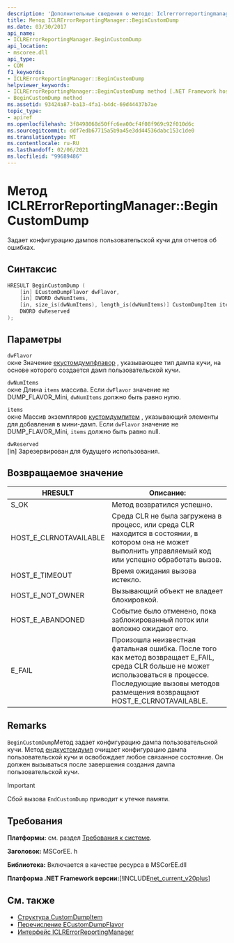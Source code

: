 ```yaml
---
description: 'Дополнительные сведения о методе: Iclrerrorreportingmanagergetbucketparametersforcurrentexception:: BeginCustomDump'
title: Метод ICLRErrorReportingManager::BeginCustomDump
ms.date: 03/30/2017
api_name:
- ICLRErrorReportingManager.BeginCustomDump
api_location:
- mscoree.dll
api_type:
- COM
f1_keywords:
- ICLRErrorReportingManager::BeginCustomDump
helpviewer_keywords:
- ICLRErrorReportingManager::BeginCustomDump method [.NET Framework hosting]
- BeginCustomDump method
ms.assetid: 93424a87-ba13-4fa1-b4dc-69d44437b7ae
topic_type:
- apiref
ms.openlocfilehash: 3f8498068d50ffc6ea00cf4f08f969c92f010d6c
ms.sourcegitcommit: ddf7edb67715a5b9a45e3dd44536dabc153c1de0
ms.translationtype: MT
ms.contentlocale: ru-RU
ms.lasthandoff: 02/06/2021
ms.locfileid: "99689486"
---
```

# <a name="iclrerrorreportingmanagerbegincustomdump-method"></a>Метод ICLRErrorReportingManager::BeginCustomDump

Задает конфигурацию дампов пользовательской кучи для отчетов об ошибках.  
  
## <a name="syntax"></a>Синтаксис  
  
```cpp  
HRESULT BeginCustomDump (  
    [in] ECustomDumpFlavor dwFlavor,  
    [in] DWORD dwNumItems,  
    [in, size_is(dwNumItems), length_is(dwNumItems)] CustomDumpItem items[],  
    DWORD dwReserved  
);  
```  
  
## <a name="parameters"></a>Параметры  

 `dwFlavor`  
 окне Значение [екустомдумпфлавор](ecustomdumpflavor-enumeration.md) , указывающее тип дампа кучи, на основе которого создается дамп пользовательской кучи.  
  
 `dwNumItems`  
 окне Длина `items` массива. Если `dwFlavor` значение не DUMP_FLAVOR_Mini, `dwNumItems` должно быть равно нулю.  
  
 `items`  
 окне Массив экземпляров [кустомдумпитем](customdumpitem-structure.md) , указывающий элементы для добавления в мини-дамп. Если `dwFlavor` значение не DUMP_FLAVOR_Mini, `items` должно быть равно null.  
  
 `dwReserved`  
 [in] Зарезервирован для будущего использования.  
  
## <a name="return-value"></a>Возвращаемое значение  
  
|HRESULT|Описание:|  
|-------------|-----------------|  
|S_OK|Метод возвратился успешно.|  
|HOST_E_CLRNOTAVAILABLE|Среда CLR не была загружена в процесс, или среда CLR находится в состоянии, в котором она не может выполнить управляемый код или успешно обработать вызов.|  
|HOST_E_TIMEOUT|Время ожидания вызова истекло.|  
|HOST_E_NOT_OWNER|Вызывающий объект не владеет блокировкой.|  
|HOST_E_ABANDONED|Событие было отменено, пока заблокированный поток или волокно ожидают его.|  
|E_FAIL|Произошла неизвестная фатальная ошибка. После того как метод возвращает E_FAIL, среда CLR больше не может использоваться в процессе. Последующие вызовы методов размещения возвращают HOST_E_CLRNOTAVAILABLE.|  
  
## <a name="remarks"></a>Remarks  

 `BeginCustomDump`Метод задает конфигурацию дампа пользовательской кучи. Метод [ендкустомдумп](iclrerrorreportingmanager-endcustomdump-method.md) очищает конфигурацию дампа пользовательской кучи и освобождает любое связанное состояние. Он должен вызываться после завершения создания дампа пользовательской кучи.  
  
> [!IMPORTANT]
> Сбой вызова `EndCustomDump` приводит к утечке памяти.  
  
## <a name="requirements"></a>Требования  

 **Платформы:** см. раздел [Требования к системе](../../get-started/system-requirements.md).  
  
 **Заголовок:** MSCorEE. h  
  
 **Библиотека:** Включается в качестве ресурса в MSCorEE.dll  
  
 **Платформа .NET Framework версии:**[!INCLUDE[net_current_v20plus](../../../../includes/net-current-v20plus-md.md)]  
  
## <a name="see-also"></a>См. также

- [Структура CustomDumpItem](customdumpitem-structure.md)
- [Перечисление ECustomDumpFlavor](ecustomdumpflavor-enumeration.md)
- [Интерфейс ICLRErrorReportingManager](iclrerrorreportingmanager-interface.md)
